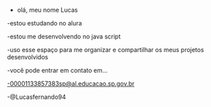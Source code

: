 - olá, meu nome Lucas

 -estou estudando no alura
 
 -estou me desenvolvendo no java script
 
 -uso esse espaço para me organizar e compartilhar os meus projetos desenvolvidos
 
 -você pode entrar em contato em...
 
 -00001133857383sp@al.educacao.sp.gov.br
 
 -@Lucasfernando94
